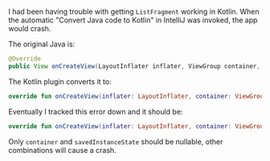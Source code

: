 I had been having trouble with getting `ListFragment` working in Kotlin.  When the automatic "Convert Java code to Kotlin" in IntelliJ was invoked, the app would crash.

The original Java is:
```Java
@Override
public View onCreateView(LayoutInflater inflater, ViewGroup container, Bundle savedInstanceState)
```
The Kotlin plugin converts it to:
```kotlin
override fun onCreateView(inflater: LayoutInflater, container: ViewGroup?, savedInstanceState: Bundle): View?
```
Eventually I tracked this error down and it should be:
```kotlin
override fun onCreateView(inflater: LayoutInflater, container: ViewGroup?, savedInstanceState: Bundle?): View
```
Only `container` and `savedInstanceState` should be nullable, other combinations will cause a crash.
